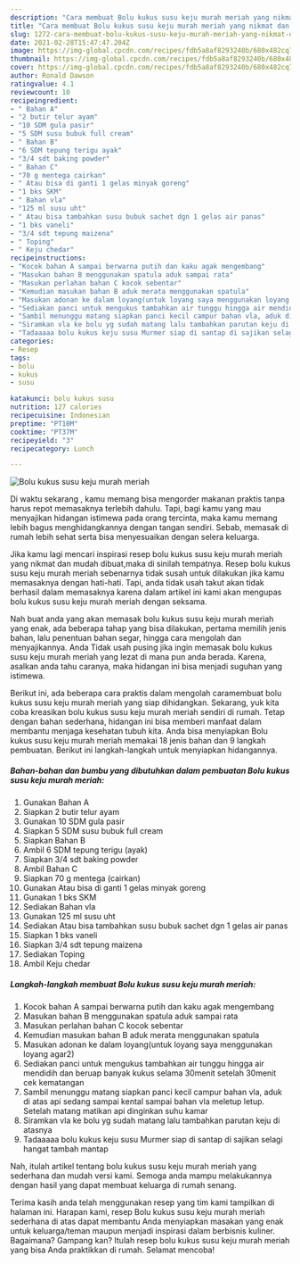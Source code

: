 ```yaml
---
description: "Cara membuat Bolu kukus susu keju murah meriah yang nikmat dan Mudah Dibuat"
title: "Cara membuat Bolu kukus susu keju murah meriah yang nikmat dan Mudah Dibuat"
slug: 1272-cara-membuat-bolu-kukus-susu-keju-murah-meriah-yang-nikmat-dan-mudah-dibuat
date: 2021-02-28T15:47:47.204Z
image: https://img-global.cpcdn.com/recipes/fdb5a8af8293240b/680x482cq70/bolu-kukus-susu-keju-murah-meriah-foto-resep-utama.jpg
thumbnail: https://img-global.cpcdn.com/recipes/fdb5a8af8293240b/680x482cq70/bolu-kukus-susu-keju-murah-meriah-foto-resep-utama.jpg
cover: https://img-global.cpcdn.com/recipes/fdb5a8af8293240b/680x482cq70/bolu-kukus-susu-keju-murah-meriah-foto-resep-utama.jpg
author: Ronald Dawson
ratingvalue: 4.1
reviewcount: 10
recipeingredient:
- " Bahan A"
- "2 butir telur ayam"
- "10 SDM gula pasir"
- "5 SDM susu bubuk full cream"
- " Bahan B"
- "6 SDM tepung terigu ayak"
- "3/4 sdt baking powder"
- " Bahan C"
- "70 g mentega cairkan"
- " Atau bisa di ganti 1 gelas minyak goreng"
- "1 bks SKM"
- " Bahan vla"
- "125 ml susu uht"
- " Atau bisa tambahkan susu bubuk sachet dgn 1 gelas air panas"
- "1 bks vaneli"
- "3/4 sdt tepung maizena"
- " Toping"
- " Keju chedar"
recipeinstructions:
- "Kocok bahan A sampai berwarna putih dan kaku agak mengembang"
- "Masukan bahan B menggunakan spatula aduk sampai rata"
- "Masukan perlahan bahan C kocok sebentar"
- "Kemudian masukan bahan B aduk merata menggunakan spatula"
- "Masukan adonan ke dalam loyang(untuk loyang saya menggunakan loyang agar2)"
- "Sediakan panci untuk mengukus tambahkan air tunggu hingga air mendidih dan beruap banyak kukus selama 30menit setelah 30menit cek kematangan"
- "Sambil menunggu matang siapkan panci kecil campur bahan vla, aduk di atas api sedang sampai kental sampai bahan vla meletup letup. Setelah matang matikan api dinginkan suhu kamar"
- "Siramkan vla ke bolu yg sudah matang lalu tambahkan parutan keju di atasnya"
- "Tadaaaaa bolu kukus keju susu Murmer siap di santap di sajikan selagi hangat tambah mantap"
categories:
- Resep
tags:
- bolu
- kukus
- susu

katakunci: bolu kukus susu 
nutrition: 127 calories
recipecuisine: Indonesian
preptime: "PT10M"
cooktime: "PT37M"
recipeyield: "3"
recipecategory: Lunch

---
```



![Bolu kukus susu keju murah meriah](https://img-global.cpcdn.com/recipes/fdb5a8af8293240b/680x482cq70/bolu-kukus-susu-keju-murah-meriah-foto-resep-utama.jpg)

Di waktu  sekarang , kamu memang bisa mengorder makanan praktis tanpa harus repot memasaknya terlebih dahulu. Tapi, bagi kamu yang mau menyajikan hidangan istimewa pada orang tercinta, maka kamu memang lebih bagus menghidangkannya dengan tangan sendiri. Sebab, memasak di rumah lebih sehat serta bisa menyesuaikan dengan selera keluarga.

Jika kamu lagi mencari inspirasi resep bolu kukus susu keju murah meriah yang nikmat dan mudah dibuat,maka di sinilah tempatnya. Resep bolu kukus susu keju murah meriah  sebenarnya tidak susah untuk dilakukan jika kamu memasaknya dengan hati-hati. Tapi, anda tidak usah takut akan tidak berhasil dalam memasaknya 
karena dalam artikel ini kami akan mengupas bolu kukus susu keju murah meriah dengan seksama.  



Nah buat anda yang akan memasak bolu kukus susu keju murah meriah yang enak, ada beberapa tahap yang bisa dilakukan, pertama memilih jenis bahan, lalu penentuan bahan segar, hingga cara mengolah dan menyajikannya. Anda Tidak usah pusing jika ingin memasak bolu kukus susu keju murah meriah yang lezat di mana pun anda berada. Karena, asalkan anda  tahu caranya, maka hidangan ini bisa menjadi suguhan yang istimewa.

Berikut ini, ada beberapa cara praktis  dalam mengolah caramembuat bolu kukus susu keju murah meriah yang siap dihidangkan. Sekarang, yuk kita coba kreasikan bolu kukus susu keju murah meriah sendiri di rumah. Tetap dengan bahan sederhana, hidangan ini bisa memberi manfaat dalam membantu menjaga kesehatan tubuh kita. Anda bisa menyiapkan Bolu kukus susu keju murah meriah memakai 18 jenis bahan dan 9 langkah pembuatan. Berikut ini langkah-langkah untuk menyiapkan hidangannya.

<!--inarticleads1-->

##### Bahan-bahan dan bumbu yang dibutuhkan dalam pembuatan Bolu kukus susu keju murah meriah:

1. Gunakan  Bahan A
1. Siapkan 2 butir telur ayam
1. Gunakan 10 SDM gula pasir
1. Siapkan 5 SDM susu bubuk full cream
1. Siapkan  Bahan B
1. Ambil 6 SDM tepung terigu (ayak)
1. Siapkan 3/4 sdt baking powder
1. Ambil  Bahan C
1. Siapkan 70 g mentega (cairkan)
1. Gunakan  Atau bisa di ganti 1 gelas minyak goreng
1. Gunakan 1 bks SKM
1. Sediakan  Bahan vla
1. Gunakan 125 ml susu uht
1. Sediakan  Atau bisa tambahkan susu bubuk sachet dgn 1 gelas air panas
1. Siapkan 1 bks vaneli
1. Siapkan 3/4 sdt tepung maizena
1. Sediakan  Toping
1. Ambil  Keju chedar




<!--inarticleads2-->

##### Langkah-langkah membuat Bolu kukus susu keju murah meriah:

1. Kocok bahan A sampai berwarna putih dan kaku agak mengembang
1. Masukan bahan B menggunakan spatula aduk sampai rata
1. Masukan perlahan bahan C kocok sebentar
1. Kemudian masukan bahan B aduk merata menggunakan spatula
1. Masukan adonan ke dalam loyang(untuk loyang saya menggunakan loyang agar2)
1. Sediakan panci untuk mengukus tambahkan air tunggu hingga air mendidih dan beruap banyak kukus selama 30menit setelah 30menit cek kematangan
1. Sambil menunggu matang siapkan panci kecil campur bahan vla, aduk di atas api sedang sampai kental sampai bahan vla meletup letup. Setelah matang matikan api dinginkan suhu kamar
1. Siramkan vla ke bolu yg sudah matang lalu tambahkan parutan keju di atasnya
1. Tadaaaaa bolu kukus keju susu Murmer siap di santap di sajikan selagi hangat tambah mantap




Nah, itulah artikel tentang  bolu kukus susu keju murah meriah  yang sederhana dan mudah versi kami. Semoga anda mampu melakukannya dengan hasil yang dapat membuat keluarga di rumah senang. 

Terima kasih anda telah menggunakan resep yang tim kami tampilkan di halaman ini. Harapan kami, resep  Bolu kukus susu keju murah meriah sederhana di atas dapat membantu Anda menyiapkan masakan yang enak untuk keluarga/teman maupun menjadi inspirasi dalam berbisnis kuliner. Bagaimana? Gampang kan? Itulah resep bolu kukus susu keju murah meriah yang bisa Anda praktikkan di rumah. Selamat mencoba!

